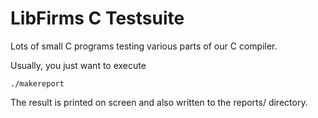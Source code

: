 # LibFirms C Testsuite

Lots of small C programs testing various parts of our C compiler.

Usually, you just want to execute

    ./makereport

The result is printed on screen and also written to the reports/ directory.
